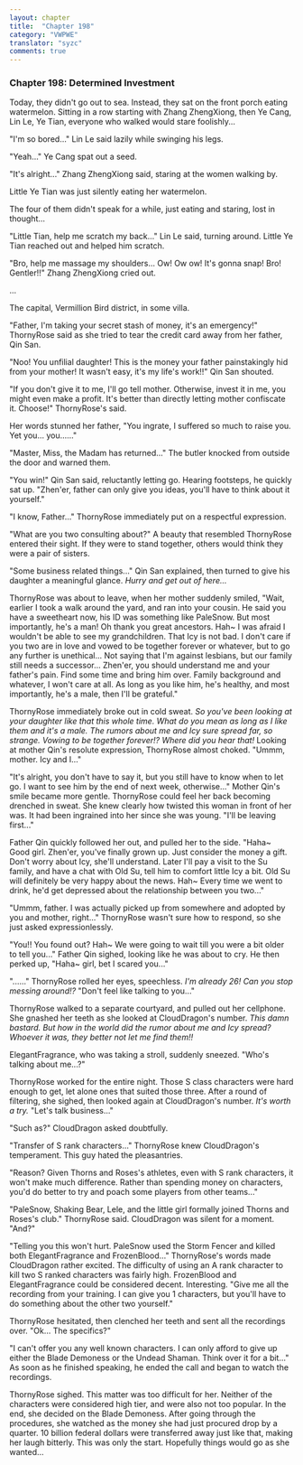 ```yaml
---
layout: chapter
title:  "Chapter 198"
category: "VWPWE"
translator: "syzc"
comments: true
---
```


### Chapter 198: Determined Investment

Today, they didn't go out to sea. Instead, they sat on the front porch eating watermelon. Sitting in a row starting with Zhang ZhengXiong, then Ye Cang, Lin Le, Ye Tian, everyone who walked would stare foolishly...

"I'm so bored..." Lin Le said lazily while swinging his legs.

"Yeah..." Ye Cang spat out a seed.

"It's alright..." Zhang ZhengXiong said, staring at the women walking by.

Little Ye Tian was just silently eating her watermelon. 

The four of them didn't speak for a while, just eating and staring, lost in thought...

"Little Tian, help me scratch my back..." Lin Le said, turning around. Little Ye Tian reached out and helped him scratch.

"Bro, help me massage my shoulders... Ow! Ow ow! It's gonna snap! Bro! Gentler!!" Zhang ZhengXiong cried out.

...

The capital, Vermillion Bird district, in some villa.

"Father, I'm taking your secret stash of money, it's an emergency!" ThornyRose said as she tried to tear the credit card away from her father, Qin San.

"Noo! You unfilial daughter! This is the money your father painstakingly hid from your mother! It wasn't easy, it's my life's work!!" Qin San shouted.

"If you don't give it to me, I'll go tell mother. Otherwise, invest it in me, you might even make a profit. It's better than directly letting mother confiscate it. Choose!" ThornyRose's said.

Her words stunned her father, "You ingrate, I suffered so much to raise you. Yet you... you......"

"Master, Miss, the Madam has returned..." The butler knocked from outside the door and warned them.

"You win!" Qin San said, reluctantly letting go. Hearing footsteps, he quickly sat up. "Zhen'er, father can only give you ideas, you'll have to think about it yourself."

"I know, Father..." ThornyRose immediately put on a respectful expression.

"What are you two consulting about?" A beauty that resembled ThornyRose entered their sight. If they were to stand together, others would think they were a pair of sisters.

"Some business related things..." Qin San explained, then turned to give his daughter a meaningful glance. *Hurry and get out of here...*

ThornyRose was about to leave, when her mother suddenly smiled, "Wait, earlier I took a walk around the yard, and ran into your cousin. He said you have a sweetheart now, his ID was something like PaleSnow. But most importantly, he's a man! Oh thank you great ancestors. Hah~ I was afraid I wouldn't be able to see my grandchildren. That Icy is not bad. I don't care if you two are in love and vowed to be together forever or whatever, but to go any further is unethical... Not saying that I'm against lesbians, but our family still needs a successor... Zhen'er, you should understand me and your father's pain. Find some time and bring him over. Family background and whatever, I won't care at all. As long as you like him, he's healthy, and most importantly, he's a male, then I'll be grateful."

ThornyRose immediately broke out in cold sweat. *So you've been looking at your daughter like that this whole time. What do you mean as long as I like them and it's a male. The rumors about me and Icy sure spread far, so strange. Vowing to be together forever!? Where did you hear that!* Looking at mother Qin's resolute expression, ThornyRose almost choked. "Ummm, mother. Icy and I..."

"It's alright, you don't have to say it, but you still have to know when to let go. I want to see him by the end of next week, otherwise..." Mother Qin's smile became more gentle. ThornyRose could feel her back becoming drenched in sweat. She knew clearly how twisted this woman in front of her was. It had been ingrained into her since she was young. "I'll be leaving first..."

Father Qin quickly followed her out, and pulled her to the side. "Haha~ Good girl. Zhen'er, you've finally grown up. Just consider the money a gift. Don't worry about Icy, she'll understand. Later I'll pay a visit to the Su family, and have a chat with Old Su, tell him to comfort little Icy a bit. Old Su will definitely be very happy about the news. Hah~ Every time we went to drink, he'd get depressed about the relationship between you two..."

"Ummm, father. I was actually picked up from somewhere and adopted by you and mother, right..." ThornyRose wasn't sure how to respond, so she just asked expressionlessly. 

"You!! You found out? Hah~ We were going to wait till you were a bit older to tell you..." Father Qin sighed, looking like he was about to cry. He then perked up, "Haha~ girl, bet I scared you..."

"......" ThornyRose rolled her eyes, speechless. *I'm already 26! Can you stop messing around!?* "Don't feel like talking to you..."

ThornyRose walked to a separate courtyard, and pulled out her cellphone. She gnashed her teeth as she looked at CloudDragon's number. *This damn bastard. But how in the world did the rumor about me and Icy spread? Whoever it was, they better not let me find them!!*

ElegantFragrance, who was taking a stroll, suddenly sneezed. "Who's talking about me...?"

ThornyRose worked for the entire night. Those S class characters were hard enough to get, let alone ones that suited those three. After a round of filtering, she sighed, then looked again at CloudDragon's number. *It's worth a try.* "Let's talk business..."

"Such as?" CloudDragon asked doubtfully.

"Transfer of S rank characters..." ThornyRose knew CloudDragon's temperament. This guy hated the pleasantries.

"Reason? Given Thorns and Roses's athletes, even with S rank characters, it won't make much difference. Rather than spending money on characters, you'd do better to try and poach some players from other teams..."

"PaleSnow, Shaking Bear, Lele, and the little girl formally joined Thorns and Roses's club." ThornyRose said. CloudDragon was silent for a moment. "And?"

"Telling you this won't hurt. PaleSnow used the Storm Fencer and killed both ElegantFragrance and FrozenBlood..." ThornyRose's words made CloudDragon rather excited. The difficulty of using an A rank character to kill two S ranked characters was fairly high. FrozenBlood and ElegantFragrance could be considered decent. Interesting. "Give me all the recording from your training. I can give you 1 characters, but you'll have to do something about the other two yourself."

ThornyRose hesitated, then clenched her teeth and sent all the recordings over. "Ok... The specifics?"

"I can't offer you any well known characters. I can only afford to give up either the Blade Demoness or the Undead Shaman. Think over it for a bit..." As soon as he finished speaking, he ended the call and began to watch the recordings.

ThornyRose sighed. This matter was too difficult for her. Neither of the characters were considered high tier, and were also not too popular. In the end, she decided on the Blade Demoness. After going through the procedures, she watched as the money she had just procured drop by a quarter. 10 billion federal dollars were transferred away just like that, making her laugh bitterly. This was only the start. Hopefully things would go as she wanted...
